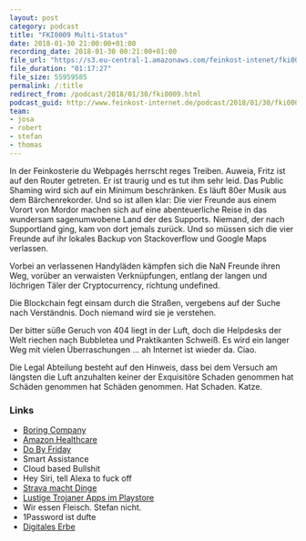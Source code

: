 ```yaml
---
layout: post
category: podcast
title: "FKI0009 Multi-Status"
date: 2018-01-30 21:00:00+01:00
recording_date: 2018-01-30 00:21:00+01:00
file_url: "https://s3.eu-central-1.amazonaws.com/feinkost-intenet/fki0009.mp3"
file_duration: "01:17:27"
file_size: 55959585
permalink: /:title
redirect_from: /podcast/2018/01/30/fki0009.html
podcast_guid: http://www.feinkost-internet.de/podcast/2018/01/30/fki0009.html
team:
- josa
- robert
- stefan
- thomas
---
```


In der Feinkosterie du Webpagés herrscht reges Treiben. Auweia, Fritz ist auf den Router getreten. Er ist traurig und es tut ihm sehr leid. Das Public Shaming wird sich auf ein Minimum beschränken. Es läuft 80er Musik aus dem Bärchenrekorder. Und so ist allen klar: Die vier Freunde aus einem Vorort von Mordor machen sich auf eine abenteuerliche Reise in das wundersam sagenumwobene Land der des Supports. Niemand, der nach Supportland ging, kam von dort jemals zurück. Und so müssen sich die vier Freunde auf ihr lokales Backup von Stackoverflow und Google Maps verlassen.

Vorbei an verlassenen Handyläden kämpfen sich die NaN Freunde ihren Weg, vorüber an verwaisten Verknüpfungen, entlang der langen und löchrigen Täler der Cryptocurrency, richtung undefined.

Die Blockchain fegt einsam durch die Straßen, vergebens auf der Suche nach Verständnis. Doch niemand wird sie je verstehen.

Der bitter süße Geruch von 404 liegt in der Luft, doch die Helpdesks der Welt riechen nach Bubbletea und Praktikanten Schweiß. Es wird ein langer Weg mit vielen Überraschungen … ah Internet ist wieder da. Ciao.

Die Legal Abteilung besteht auf den Hinweis, dass bei dem Versuch am längsten die Luft anzuhalten keiner der Exquisitöre Schaden genommen hat Schäden genommen hat Schäden genommen. Hat Schaden. Katze.

### Links

- [Boring Company](https://www.boringcompany.com/flamethrower)
- [Amazon Healthcare](http://m.spiegel.de/wirtschaft/unternehmen/amazon-gruendet-krankenkasse-mit-jp-morgan-und-warren-buffett-a-1190596.html)
- [Do By Friday](http://dobyfriday.com/)
- Smart Assistance
- Cloud based Bullshit
- Hey Siri, tell Alexa to fuck off
- [Strava macht Dinge](https://www.golem.de/news/onlinetraining-fitnesstracker-strava-verraet-lage-von-militaerstuetzpunkten-1801-132434.html)
- [Lustige Trojaner Apps im Playstore](https://m.heise.de/security/meldung/Trojaner-Apps-mit-4-5-Millionen-Downloads-in-Google-Play-entdeckt-3952145.html)
- Wir essen Fleisch. Stefan nicht.
- 1Password ist dufte
- [Digitales Erbe](https://www.lead-digital.de/justizminister-fordern-recht-auf-digitales-erbe/)
